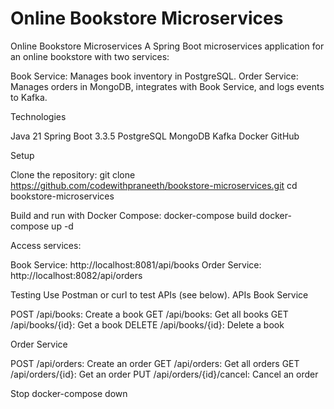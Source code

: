 # Online Bookstore Microservices 

Online Bookstore Microservices
A Spring Boot microservices application for an online bookstore with two services:

Book Service: Manages book inventory in PostgreSQL.
Order Service: Manages orders in MongoDB, integrates with Book Service, and logs events to Kafka.

Technologies

Java 21
Spring Boot 3.3.5
PostgreSQL
MongoDB
Kafka
Docker
GitHub

Setup

Clone the repository:
git clone https://github.com/codewithpraneeth/bookstore-microservices.git
cd bookstore-microservices


Build and run with Docker Compose:
docker-compose build
docker-compose up -d


Access services:

Book Service: http://localhost:8081/api/books
Order Service: http://localhost:8082/api/orders



Testing
Use Postman or curl to test APIs (see below).
APIs
Book Service

POST /api/books: Create a book
GET /api/books: Get all books
GET /api/books/{id}: Get a book
DELETE /api/books/{id}: Delete a book

Order Service

POST /api/orders: Create an order
GET /api/orders: Get all orders
GET /api/orders/{id}: Get an order
PUT /api/orders/{id}/cancel: Cancel an order

Stop
docker-compose down



